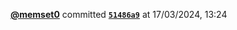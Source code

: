  <a href=https://github.com/memset0><strong>@memset0</strong></a>  committed <a href=https://github.com/memset0/memset0/commit/51486a9126867cadd7e320c2d88aede3ac5b6e33><strong><code>51486a9</code></strong></a>  at 17/03/2024, 13:24 
